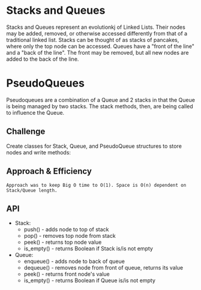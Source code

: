 # Stacks and Queues

Stacks and Queues represent an evolutionkj of Linked Lists. Their nodes may be added, removed, or otherwise accessed differently from that of a traditional linked list. Stacks can be thought of as stacks of pancakes, where only the top node can be accessed. Queues have a "front of the line" and a "back of the line". The front may be removed, but all new nodes are added to the back of the line.

# PseudoQueues

Pseudoqueues are a combination of a Queue and 2 stacks in that the Queue is being managed by two stacks. The stack methods, then, are being called to influence the Queue.

## Challenge

Create classes for Stack, Queue, and PseudoQueue structures to store nodes and write methods:

## Approach & Efficiency

    Approach was to keep Big O time to O(1). Space is O(n) dependent on Stack/Queue length.

## API

-   Stack:
    -   push() - adds node to top of stack
    -   pop() - removes top node from stack
    -   peek() - returns top node value
    -   is_empty() - returns Boolean if Stack is/is not empty
-   Queue:
    -   enqueue() - adds node to back of queue
    -   dequeue() - removes node from front of queue, returns its value
    -   peek() - returns front node's value
    -   is_empty() - returns Boolean if Queue is/is not empty
